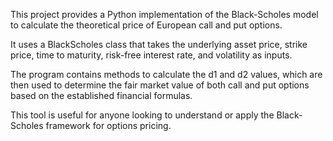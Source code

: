 This project provides a Python implementation of the Black-Scholes model to calculate the theoretical price of European call and put options.

It uses a BlackScholes class that takes the underlying asset price, strike price, time to maturity, risk-free interest rate, and volatility as inputs.

The program contains methods to calculate the d1 and d2 values, which are then used to determine the fair market value of both call and put options based on the established financial formulas.

This tool is useful for anyone looking to understand or apply the Black-Scholes framework for options pricing.
